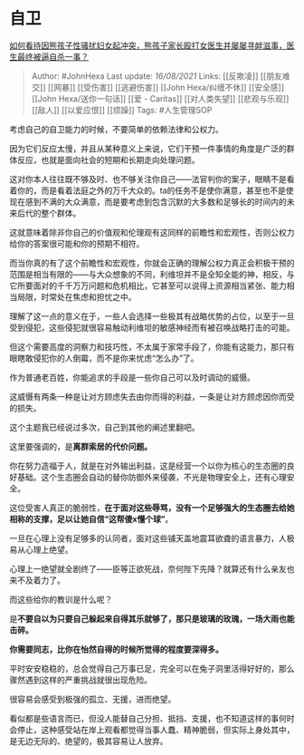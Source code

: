 # 自卫
[如何看待因熊孩子性骚扰妇女起冲突，熊孩子家长殴打女医生并屡屡寻衅滋事，医生最终被逼自杀一事？](https://www.zhihu.com/question/292192840/answer/2063842434)

> Author: #JohnHexa 
Last update: *16/08/2021* 
Links: [[反欺凌]] [[朋友难交]] [[网暴]] [[受伤害]] [[逃避伤害]] [[John Hexa/纠缠不休]] [[安全感]] [[John Hexa/送你一句话]] [[爱 - Caritas]] [[对人类失望]] [[悲观与乐观]] [[敌人]] [[以爱应恨]] [[烦躁]]
Tags:  #人生管理SOP 
  

考虑自己的自卫能力的时候，不要简单的依赖法律和公权力。

因为它们反应太慢，并且从某种意义上来说，它们干预一件事情的角度是广泛的群体反应，也就是面向社会的短期和长期走向处理问题。

这对你本人往往既不够及时、也不够关注你自己——法官判你的案子，眼睛不是看着你的，而是看着法庭之外的万千大众的。ta的任务不是使你满意，甚至也不是使现在感到不满的大众满意，而是要考虑到包含沉默的大多数和足够长的时间内的未来后代的整个群体。

这就意味着除非你自己的价值观和伦理观有这同样的前瞻性和宏观性，否则公权力给你的答案很可能和你的预期不相符。

而当你真的有了这个前瞻性和宏观性，你就会正确的理解公权力真正会积极干预的范围是相当有限的——与大众想象的不同，利维坦并不是全知全能的神，相反，与它所要面对的千千万万问题和危机相比，它甚至可以说得上资源相当紧张、能力相当局限，时常处在焦虑和担忧之中。

理解了这一点的意义在于，一些人会选择一些极其有战略优势的占位，以至于一旦受到侵犯，这些侵犯就很容易触动利维坦的敏感神经而有被召唤战略打击的可能。

但这个需要高度的洞察力和技巧性，不太属于家常手段了，你能有这能力，那只有眼瞎敢侵犯你的人倒霉，而不是你来忧虑“怎么办”了。

作为普通老百姓，你能追求的手段是一些你自己可以及时调动的威慑。

这威慑有两条一种是让对方顾虑失去由你而得的利益，一条是让对方顾虑因你而受的损失。

这个主题我已经说过多次，自己到其他的阐述里翻吧。

这里要强调的，是**离群索居的代价问题。**

你在努力造福于人，就是在对外输出利益，这是经营一个以你为核心的生态圈的良好基础。这个生态圈会自动的替你防御外来侵袭，不光是物理安全上，还有心理安全。

这位受害人真正的脆弱性，**在于面对这些辱骂，没有一个足够强大的生态圈去给她相称的支撑，足以让她自信“这帮傻x懂个球”**。

一旦在心理上没有足够多的认同者，面对这些铺天盖地震耳欲聋的语言暴力，人极易从心理上绝望。

心理上一绝望就全剧终了——臣等正欲死战，奈何陛下先降？就算还有什么亲友也来不及着力了。

而这些给你的教训是什么呢？

是**不要自以为只要自己躲起来自得其乐就够了，那只是玻璃的玫瑰，一场大雨也能击碎。**

**你需要同志，比你在怡然自得的时候所觉得的程度要深得多。**

平时安安稳稳的，总会觉得自己万事已足，完全可以在兔子洞里活得好好的，那么骤然遇到这样的严重挑战就很出现危险。

很容易会感受到极强的孤立、无援，进而绝望。

看似都是些语言而已，但没人能替自己分担、抵挡、支援，也不知道这样的事何时会停止，这种感受站在岸上观看都觉得当事人蠢、精神脆弱，但实际上身处其中，是无边无际的、绝望的，极其容易让人放弃。

